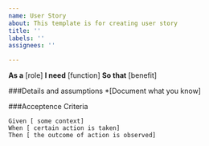 ```yaml
---
name: User Story
about: This template is for creating user story
title: ''
labels: ''
assignees: ''

---
```


**As a** [role]
**I need** [function]
**So that** [benefit]

###Details and assumptions
*[Document what you know]

###Acceptence Criteria

```gherkin
Given [ some context]
When [ certain action is taken]
Then [ the outcome of action is observed]
```
